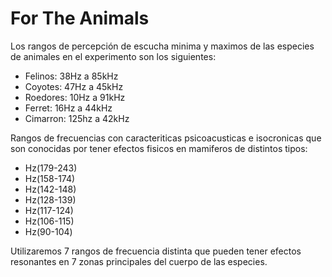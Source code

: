 # For The Animals

Los rangos de percepción de escucha minima y maximos de las especies de animales en el experimento son los siguientes: 

- Felinos:  38Hz a 85kHz
- Coyotes:  47Hz a 45kHz
- Roedores: 10Hz a 91kHz
- Ferret:   16Hz a 44kHz
- Cimarron: 125hz a 42kHz


Rangos de frecuencias con caracteriticas psicoacusticas e isocronicas que son conocidas por tener efectos fisicos en mamiferos 
de distintos tipos:

- Hz(179-243)
- Hz(158-174)
- Hz(142-148)
- Hz(128-139)
- Hz(117-124)
- Hz(106-115)
- Hz(90-104)

Utilizaremos 7 rangos de frecuencia distinta que pueden tener efectos resonantes en 7 zonas principales del cuerpo de las especies. 

